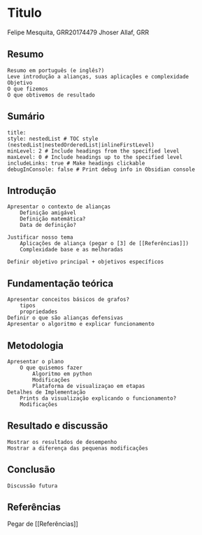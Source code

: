 
# Titulo
Felipe Mesquita, GRR20174479
Jhoser Allaf, GRR

## Resumo
	Resumo em português (e inglês?)
	Leve introdução a alianças, suas aplicações e complexidade
	Objetivo
	O que fizemos
	O que obtivemos de resultado

## Sumário
```table-of-contents
title: 
style: nestedList # TOC style (nestedList|nestedOrderedList|inlineFirstLevel)
minLevel: 2 # Include headings from the specified level
maxLevel: 0 # Include headings up to the specified level
includeLinks: true # Make headings clickable
debugInConsole: false # Print debug info in Obsidian console
```

## Introdução
	Apresentar o contexto de alianças
		Definição amigável
		Definição matemática? 
		Data de definição?
		
	Justificar nosso tema
		Aplicações de aliança (pegar o [3] de [[Referências]])
		Complexidade base e as melhoradas
		
	Definir objetivo principal + objetivos específicos

## Fundamentação teórica
	Apresentar conceitos básicos de grafos?
		tipos
		propriedades
	Definir o que são alianças defensivas
	Apresentar o algoritmo e explicar funcionamento

## Metodologia
	Apresentar o plano
		O que quisemos fazer
			Algoritmo em python
			Modificações
			Plataforma de visualizaçao em etapas
	Detalhes de Implementação
		Prints da visualização explicando o funcionamento?
		Modificações

## Resultado e discussão
	Mostrar os resultados de desempenho
	Mostrar a diferença das pequenas modificações

## Conclusão
	Discussão futura

## Referências
Pegar de [[Referências]]
